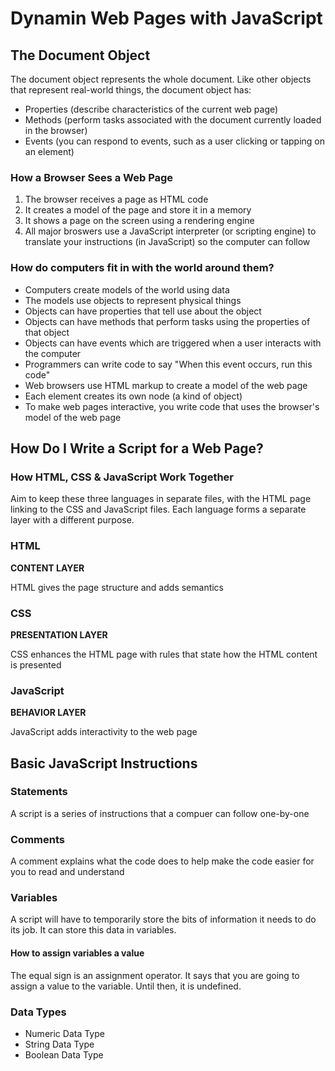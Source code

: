 # Dynamin Web Pages with JavaScript

## The Document Object

The document object represents the whole document. Like other objects that represent real-world things, the document object has:

* Properties (describe characteristics of the current web page)
* Methods (perform tasks associated with the document currently loaded in the browser)
* Events (you can respond to events, such as a user clicking or tapping on an element)

### How a Browser Sees a Web Page

1. The browser receives a page as HTML code
2. It creates a model of the page and store it in a memory
3. It shows a page on the screen using a rendering engine
4. All major broswers use a JavaScript interpreter (or scripting engine) to translate your instructions (in JavaScript) so the computer can follow

### How do computers fit in with the world around them?

* Computers create models of the world using data
* The models use objects to represent physical things
* Objects can have properties that tell use about the object
* Objects can have methods that perform tasks using the properties of that object
* Objects can have events which are triggered when a user interacts with the computer
* Programmers can write code to say "When this event occurs, run this code"
* Web browsers use HTML markup to create a model of the web page
* Each element creates its own node (a kind of object)
* To make web pages interactive, you write code that uses the browser's model of the web page

## How Do I Write a Script for a Web Page?

### How HTML, CSS & JavaScript Work Together

Aim to keep these three languages in separate files, with the HTML page linking to the CSS and JavaScript files. Each language forms a separate layer with a different purpose.

### HTML

**CONTENT LAYER**

HTML gives the page structure and adds semantics

### CSS

**PRESENTATION LAYER**

CSS enhances the HTML page with rules that state how the HTML content is presented

### JavaScript

**BEHAVIOR LAYER**

JavaScript adds interactivity to the web page

## Basic JavaScript Instructions

### Statements

A script is a series of instructions that a compuer can follow one-by-one


### Comments

A comment explains what the code does to help make the code easier for you to read and understand

### Variables

A script will have to temporarily store the bits of information it needs to do its job. It can store this data in variables.

#### How to assign variables a value

The equal sign is an assignment operator. It says that you are going to assign a value to the variable. Until then, it is undefined. 

### Data Types

* Numeric Data Type
* String Data Type
* Boolean Data Type
